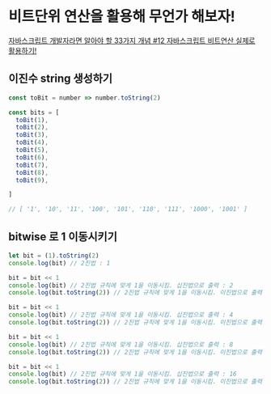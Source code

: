 # 비트단위 연산을 활용해 무언가 해보자!

[자바스크립트 개발자라면 알아야 할 33가지 개념 #12 자바스크립트 비트연산 실제로 활용하기!](https://velog.io/@jakeseo_me/2019-04-30-1604-%EC%9E%91%EC%84%B1%EB%90%A8-7qjv3gv9ad)

## 이진수 string 생성하기

```javascript
const toBit = number => number.toString(2)

const bits = [
  toBit(1),
  toBit(2),
  toBit(3),
  toBit(4),
  toBit(5),
  toBit(6),
  toBit(7),
  toBit(8),
  toBit(9),

]

// [ '1', '10', '11', '100', '101', '110', '111', '1000', '1001' ]
```

## bitwise 로 1 이동시키기

``` javascript
let bit = (1).toString(2)
console.log(bit) // 2진법 : 1

bit = bit << 1
console.log(bit) // 2진법 규칙에 맞게 1을 이동시킴. 십진법으로 출력 : 2
console.log(bit.toString(2)) // 2진법 규칙에 맞게 1을 이동시킴. 이진법으로 출력 : 10

bit = bit << 1
console.log(bit) // 2진법 규칙에 맞게 1을 이동시킴. 십진법으로 출력 : 4
console.log(bit.toString(2)) // 2진법 규칙에 맞게 1을 이동시킴. 이진법으로 출력 : 100

bit = bit << 1
console.log(bit) // 2진법 규칙에 맞게 1을 이동시킴. 십진법으로 출력 : 8
console.log(bit.toString(2)) // 2진법 규칙에 맞게 1을 이동시킴. 이진법으로 출력 : 1000

bit = bit << 1
console.log(bit) // 2진법 규칙에 맞게 1을 이동시킴. 십진법으로 출력 : 16
console.log(bit.toString(2)) // 2진법 규칙에 맞게 1을 이동시킴. 이진법으로 출력 : 10000
```